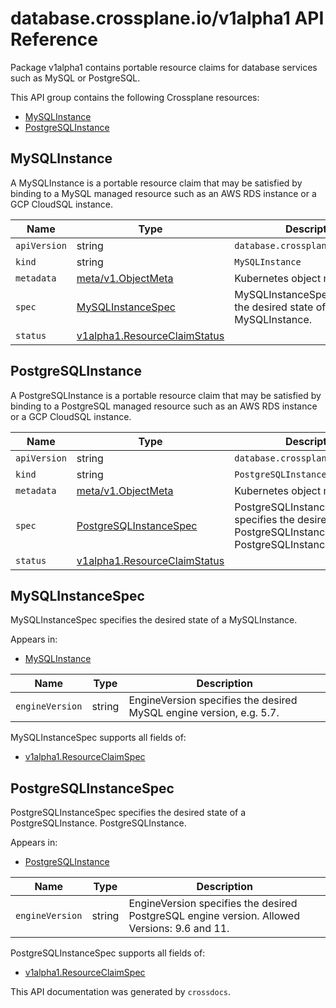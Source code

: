 # database.crossplane.io/v1alpha1 API Reference

Package v1alpha1 contains portable resource claims for database services such as MySQL or PostgreSQL.

This API group contains the following Crossplane resources:

* [MySQLInstance](#MySQLInstance)
* [PostgreSQLInstance](#PostgreSQLInstance)

## MySQLInstance

A MySQLInstance is a portable resource claim that may be satisfied by binding to a MySQL managed resource such as an AWS RDS instance or a GCP CloudSQL instance.


Name | Type | Description
-----|------|------------
`apiVersion` | string | `database.crossplane.io/v1alpha1`
`kind` | string | `MySQLInstance`
`metadata` | [meta/v1.ObjectMeta](https://kubernetes.io/docs/reference/generated/kubernetes-api/v1.15/#objectmeta-v1-meta) | Kubernetes object metadata.
`spec` | [MySQLInstanceSpec](#MySQLInstanceSpec) | MySQLInstanceSpec specifies the desired state of a MySQLInstance.
`status` | [v1alpha1.ResourceClaimStatus](../crossplane-runtime/core-crossplane-io-v1alpha1.md#resourceclaimstatus) | 



## PostgreSQLInstance

A PostgreSQLInstance is a portable resource claim that may be satisfied by binding to a PostgreSQL managed resource such as an AWS RDS instance or a GCP CloudSQL instance.


Name | Type | Description
-----|------|------------
`apiVersion` | string | `database.crossplane.io/v1alpha1`
`kind` | string | `PostgreSQLInstance`
`metadata` | [meta/v1.ObjectMeta](https://kubernetes.io/docs/reference/generated/kubernetes-api/v1.15/#objectmeta-v1-meta) | Kubernetes object metadata.
`spec` | [PostgreSQLInstanceSpec](#PostgreSQLInstanceSpec) | PostgreSQLInstanceSpec specifies the desired state of a PostgreSQLInstance. PostgreSQLInstance.
`status` | [v1alpha1.ResourceClaimStatus](../crossplane-runtime/core-crossplane-io-v1alpha1.md#resourceclaimstatus) | 



## MySQLInstanceSpec

MySQLInstanceSpec specifies the desired state of a MySQLInstance.

Appears in:

* [MySQLInstance](#MySQLInstance)


Name | Type | Description
-----|------|------------
`engineVersion` | string | EngineVersion specifies the desired MySQL engine version, e.g. 5.7.


MySQLInstanceSpec supports all fields of:

* [v1alpha1.ResourceClaimSpec](../crossplane-runtime/core-crossplane-io-v1alpha1.md#resourceclaimspec)


## PostgreSQLInstanceSpec

PostgreSQLInstanceSpec specifies the desired state of a PostgreSQLInstance. PostgreSQLInstance.

Appears in:

* [PostgreSQLInstance](#PostgreSQLInstance)


Name | Type | Description
-----|------|------------
`engineVersion` | string | EngineVersion specifies the desired PostgreSQL engine version. Allowed Versions: 9.6 and 11.


PostgreSQLInstanceSpec supports all fields of:

* [v1alpha1.ResourceClaimSpec](../crossplane-runtime/core-crossplane-io-v1alpha1.md#resourceclaimspec)


This API documentation was generated by `crossdocs`.